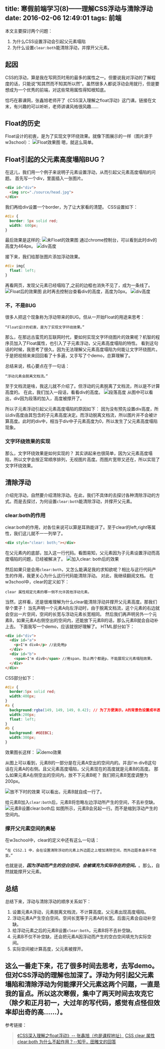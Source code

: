 title: 寒假前端学习(8)——理解CSS浮动与清除浮动
date: 2016-02-06 12:49:01
tags: 前端
---
本文主要探讨两个问题：

1. 为什么CSS设置浮动会引起父元素塌陷
2. 为什么设置`clear:both`能清除浮动，并撑开父元素。

## 起因
CSS的浮动，算是我在写网页时用的最多的属性之一。但要说我对浮动的了解程度的话，只能说“知其然而不知其所以然”。虽然很多人都说浮动会用就行，但是要想成为一个优秀的前端，对这些常用属性得知根知底。

恰巧在慕课网，张鑫旭老师开了《CSS深入理解之float浮动》这门课。链接在文末，有兴趣的可以听听，老师讲课风格很风趣……
## Float的历史
Float设计的初衷，是为了实现文字环绕效果。就像下图展示的一样（图片源于w3school）：
![Float效果图](http://7xoxxe.com1.z0.glb.clouddn.com/float1.png)
嗯，就这么简单。
## Float引起的父元素高度塌陷BUG？
在这儿，我们用一个例子来说明子元素设置浮动，从而引起父元素高度塌陷的问题。
首先写一个div，里面插入一张图片。
```html
<div id="div">
  <img src="./source/head.jpg">
</div>
```
我们再给div设置一个border，为了让大家看的清楚。
CSS设置如下：
```css
#div {
  border: 5px solid red;
  width: 600px;
}
```
最后效果是这样的:
![未Float的效果图](http://7xoxxe.com1.z0.glb.clouddn.com/float2.png)
通过chrome控制台，可以看到此时div的高度为464px。
![div高度](http://7xoxxe.com1.z0.glb.clouddn.com/float3.png)

接下来，我们给那张图片添加浮动效果。
```css
#div img{
  float: left;
}
```
再看网页，发现父元素已经塌陷了,之前的边框也消失不见了，成为一条线了。
![Float后的效果图](http://7xoxxe.com1.z0.glb.clouddn.com/float4.png)
此时再去控制台查看div的高度，高度为0px。
![div高度](http://7xoxxe.com1.z0.glb.clouddn.com/float5.png)
### 不，不是BUG
很多人把这个现象称为浮动带来的BUG。但从一开始Float的用途来思考：
```
“Float设计的初衷，是为了实现文字环绕效果。”
```
那么，在那远古蛮荒的互联网时代，要如何实现文字环绕图片的效果呢？机智的程序员加入了Float属性，也引入了子元素浮动，父元素高度塌陷的特性。
看到这句话的时候，我思考了很久。因为无法理解父元素高度塌陷为何能让文字环绕图片。于是把视频来来回回看了十多遍，又手写了个demo，总算理解了。

总结来说，核心要点在于一句话：
```
“浮动元素会脱离文档流。”
```
至于文档流是啥，我这儿就不介绍了。但浮动的元素脱离了文档流，所以是不计算高度的。
在此，我们加入一段话，看看div的高度。
![段落高度](http://7xoxxe.com1.z0.glb.clouddn.com/float6.png)
从图中可以看出，div因为段落的加入，高度被撑开了。

所以子元素浮动引起父元素高度塌陷的原因如下：
因为没有预先设置div高度，所以div高度由其包含的子元素高度决定。而浮动脱离文档流，所以图片并不会被计算高度。此时的div中，相当于div中子元素高度为0，所以发生了父元素高度塌陷现象。

### 文字环绕效果的实现
那么，文字环绕效果是如何实现的？
其实讲起来也很简单，因为父元素高度塌陷，所以文字会按正常顺序排列，无视图片高度。而图片宽带又还在，所以实现了文字环绕效果。
## 清除浮动
介绍完浮动，自然要介绍清除浮动。在此，我们不具体的去探讨各种清除浮动的方式。而是去探讨，为何设置`clear:both`能清除浮动，并撑开父元素。
### clear:both的作用
clear:both的作用，对各位来说可以算是耳熟能详了。至于clear的left,right等属性，我们这儿就不一一列举了。
```html
<div style="clear: both;"></div>
```
在父元素内的底部，加入这一行代码。看图易知，父元素因为子元素设置浮动而高度塌陷的问题，已经被解决了。
![加入clear: both后的效果](http://7xoxxe.com1.z0.glb.clouddn.com/float7.png)

然后如果只是会用`clear:both`，又怎么能满足我的求知欲呢？相比与这行代码产生的作用，我更关心为什么这行代码能清除浮动。
对此，我继续翻阅文档。
在w3school中，clear的定义如下：
```
clear 属性规定元素的哪一侧不允许其他浮动元素。
```
当然，这样看，还是很难理解为什么clear能清除浮动并撑开父元素高度。那我们举个栗子！
当先声明一个元素A向左浮动时，由于脱离文档流，这个元素的右边就会空出一片空间，空间的长宽与浮动元素长宽相同。
然后我们再声明另外一个元素B，如果元素A右侧空出的空间内，还能放下元素B的话，那么元素B就会自动补上去。
下面我写一个demo，应该就很好理解了。
HTML部分如下：
```html
<div id="div">
  <div id="a">
    <p>I'm divA</p> //此处用p
  </div>
  <div id="b">
    <span>I'm divB</span> //用span，防止两个都是p，不能展现父元素塌陷效果。
  </div>
</div>
```
CSS部分如下：
```css
#div {
  border:5px solid red;
  width:400px;
}
#a {
  background:rgba(149, 149, 149, 0.42); // 为了方便演示，A的背景色设置成半透明。
  width:200px;
  float: left;
}
#b {
  background: #6EEBC1;
  width:300px;
}
```
效果图长这样：
![demo效果](http://7xoxxe.com1.z0.glb.clouddn.com/float9.png)

从图上可以看到，元素B的一部分是在元素A空出的空间内的。并且I'm divB这句话在元素A的右侧。且父元素高度塌陷，父元素现在的高度就是元素B的高度。
那么如果元素A右侧空出的空间内，放不下元素B呢？
我们把元素B宽度调整为200px。

![放不下时的效果](http://7xoxxe.com1.z0.glb.clouddn.com/float10.png)
可以看出，元素B就自成一行了。

给元素B加入`clear:both`后，元素B将忽略左边浮动所产生的空间，不去补空缺。
![元素B设置clear:both后](http://7xoxxe.com1.z0.glb.clouddn.com/float11.png)
如图所示，元素B会另起一行。而不是缩到浮动产生的空间内。

### 撑开父元素空间的奥秘
在w3school中，clear的定义中还有这么一句话：
```
“在 CSS2.1 中，会在设置清除浮动的元素上外边距之上增加清除空间，而外边距本身并不改变。”
```
也就是说，***因为浮动而产生的空白空间，会被填充为实际存在的空间。***。那么，自然就能撑开父元素。

## 总结
总结下来，浮动与清除浮动的顺序关系如下：

1. 设置元素A浮动，元素脱离文档流，不计算高度。父元素出现高度塌陷。
2. 浮动元素A产生空白空间。空间长宽等于元素A的长宽。后面元素会自动补空缺。
3. 给浮动元素之后的元素B设置`clear:both`，元素B将不去补空缺。
4. 元素B不仅不补空缺，还会把元素A因浮动而产生的空白空间填充为实际空间。
5. 实际空间被计算高度，父元素被撑开。

这么一番走下来，花了很多时间去思考，去写demo。但对CSS浮动的理解也加深了。浮动为何引起父元素塌陷和清除浮动为何能撑开父元素这两个问题，一直是我的盲点。所以这次寒假，集中了两天时间去攻克它（除夕和正月初一，大过年的写代码，感觉有点怪但效率却出奇的高……）。
---
参考链接：
> [《CSS深入理解之float浮动》-- 张鑫旭（也是课程地址）](http://www.imooc.com/view/121)
> [CSS clear 属性](http://www.w3school.com.cn/cssref/pr_class_clear.asp)
> [clear:both 为什么不起作用？--知乎，田雅文的回答](http://zhihu.com/question/25520512/answer/39121180?utm_campaign=webshare&amp;utm_source=weibo&amp;utm_medium=zhihu)


